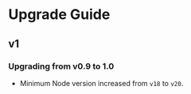 # Upgrade Guide

## v1

### Upgrading from v0.9 to 1.0

- Minimum Node version increased from `v18` to `v20`.
